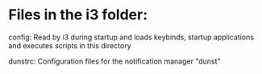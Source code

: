 # Files in the i3 folder:

config: Read by i3 during startup and loads keybinds, startup applications and executes scripts in this directory

dunstrc: Configuration files for the notification manager "dunst"
